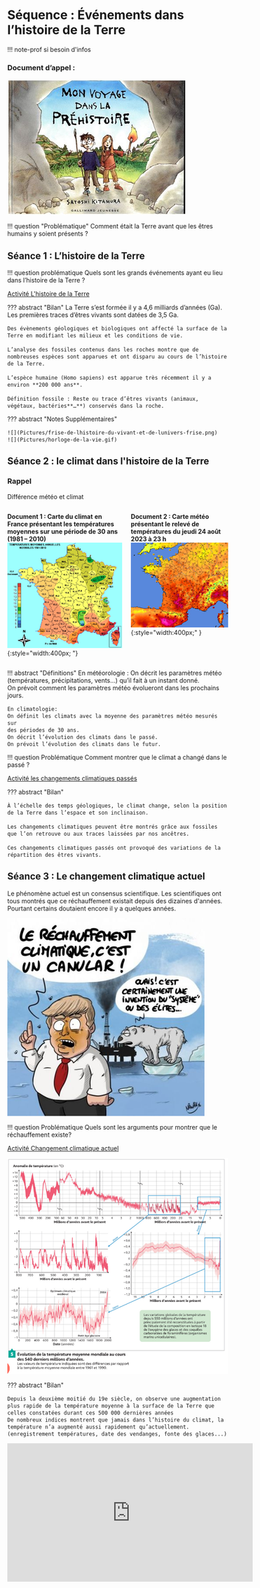 # Séquence : Événements dans l’histoire de la Terre

!!! note-prof
    si besoin d'infos

### Document d’appel :
![](Pictures/BDVoyageTemps.png)

!!! question "Problématique"
    Comment était la Terre avant que les êtres humains y soient présents ?
    


## Séance 1 : L’histoire de la Terre


!!! question problématique
     Quels sont les grands événements ayant eu lieu dans l’histoire de la Terre ?

[Activité L'histoire de la Terre](../HistoireTerre)




??? abstract "Bilan"
    La Terre s’est formée il y a 4,6 milliards d’années (Ga). Les premières traces d’êtres vivants sont datées de 3,5 Ga.

    Des évènements géologiques et biologiques ont affecté la surface de la Terre en modifiant les milieux et les conditions de vie.

    L’analyse des fossiles contenus dans les roches montre que de nombreuses espèces sont apparues et ont disparu au cours de l’histoire de la Terre.

    L’espèce humaine (Homo sapiens) est apparue très récemment il y a environ **200 000 ans**.

    Définition fossile : Reste ou trace d’êtres vivants (animaux, végétaux, bactéries**…**) conservés dans la roche.


??? abstract "Notes Supplémentaires"

    ![](Pictures/frise-de-lhistoire-du-vivant-et-de-lunivers-frise.png)
    ![](Pictures/horloge-de-la-vie.gif)


## Séance 2 : le climat dans l'histoire de la Terre 

### Rappel
Différence météo et climat
<div markdown style="display: flex; flex-direction:row" > 
<div markdown style="display: flex; flex-direction:column; margin-right:20px" > 

**Document 1 : Carte du climat** **en France présentant les températures moyennes sur une période de 30 ans (1981 – 2010)**
![Moyenne des températures annuelles mesurées entre 1981 et 2010 © MeteoNews](Pictures/carteClimat.png){:style="width:400px; "}

</div>

<div markdown style="display: flex; flex-direction:column" > 


**Document 2 : Carte météo présentant le relevé de températures du jeudi 24 août 2023 à 23 h**
![Températures mesurées par les stations météorologiques © Infoclimat](Pictures/carteMeteo.png){:style="width:400px;" }

</div>
</div>

!!! abstract "Définitions"
    En météorologie :
    On décrit les paramètres météo (températures, précipitations, vents…) qu’il fait à un instant donné.  
    On prévoit comment les paramètres météo évolueront dans les prochains
    jours.

    En climatologie: 
    On définit les climats avec la moyenne des paramètres météo mesurés sur
    des périodes de 30 ans.  
    On décrit l’évolution des climats dans le passé.  
    On prévoit l’évolution des climats dans le futur.

!!! question Problématique 
    Comment montrer que le climat a changé dans le passé ?

[Activité les changements climatiques passés](../chgtsClimatPasses)




??? abstract "Bilan"
    
    À l’échelle des temps géologiques, le climat change, selon la position de la Terre dans l’espace et son inclinaison.

    Les changements climatiques peuvent être montrés grâce aux fossiles que l’on retrouve ou aux traces laissées par nos ancêtres.

    Ces changements climatiques passés ont provoqué des variations de la répartition des êtres vivants.

<div style="page-break-after: always;"></div>

## Séance 3 : Le changement climatique actuel

Le phénomène actuel est un consensus scientifique. Les scientifiques ont tous montrés que ce réchauffement existait depuis des dizaines d'années. Pourtant certains doutaient encore il y a quelques années.


![© NAWAK - Licence : Tous droits réservés](Pictures/caricatureTrumClimat.png)

!!! question Problématique 
    Quels sont les arguments pour montrer que le réchauffement existe?

[Activité Changement climatique actuel](../chgtClimatActuel)


![Alt text](Pictures/graphTempMoyenne.png)

??? abstract "Bilan"


    Depuis la deuxième moitié du 19e siècle, on observe une augmentation plus rapide de la température moyenne à la surface de la Terre que celles constatées durant ces 500 000 dernières années
    De nombreux indices montrent que jamais dans l’histoire du climat, la température n’a augmenté aussi rapidement qu’actuellement. (enregistrement températures, date des vendanges, fonte des glaces...)

<iframe width="560" height="315" src="https://www.youtube-nocookie.com/embed/K4Ra2HR27pQ?si=6bDXNQssfdaDFIiT" title="YouTube video player" frameborder="0" allow="accelerometer; autoplay; clipboard-write; encrypted-media; gyroscope; picture-in-picture; web-share" allowfullscreen></iframe>